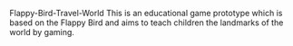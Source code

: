 Flappy-Bird-Travel-World
This is an educational game prototype which is based on the Flappy Bird and aims to teach children the landmarks of the world by gaming.
